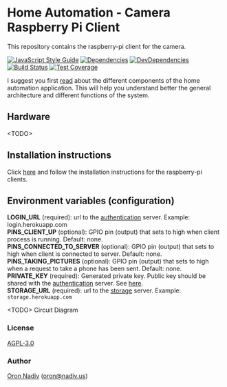 # Home Automation - Camera Raspberry Pi Client
This repository contains the raspberry-pi client for the camera.

[![JavaScript Style Guide][standard-image]][standard-url]
[![Dependencies][dependencies-image]][dependencies-url]
[![DevDependencies][dependencies-dev-image]][dependencies-dev-url]
[![Build Status][travis-image]][travis-url]
[![Test Coverage][coveralls-image]][coveralls-url]

I suggest you first [read][overview-url] about the different components of the home automation application.
This will help you understand better the general architecture and different functions of the system.

## Hardware
\<TODO\>

## Installation instructions
Click [here][client-installation-instruction-url] and follow the installation instructions for the raspberry-pi clients.

## Environment variables (configuration)
__LOGIN\_URL__ (required):  url to the [authentication][auth-url] server.  Example: login.herokuapp.com  
__PINS\_CLIENT\_UP__ (optional): GPIO pin (output) that sets to high when client process is running. Default: none.  
__PINS\_CONNECTED\_TO\_SERVER__ (optional): GPIO pin (output) that sets to high when client is connected to server. Default: none.  
__PINS\_TAKING\_PICTURES__ (optional): GPIO pin (output) that sets to high when a request to take a phone has been sent. Default: none.  
__PRIVATE\_KEY__ (required): Generated private key.  Public key should be shared with the [authentication][auth-url] server. See [here][private-public-keys-url].  
__STORAGE\_URL__ (required): url to the [storage][storage-url] server. Example: `storage.herokuapp.com`

\<TODO\> Circuit Diagram

### License
[AGPL-3.0](https://spdx.org/licenses/AGPL-3.0.html)

### Author
[Oron Nadiv](https://github.com/OronNadiv) ([oron@nadiv.us](mailto:oron@nadiv.us))

[dependencies-image]: https://david-dm.org/OronNadiv/camera-raspberry-client/status.svg
[dependencies-url]: https://david-dm.org/OronNadiv/camera-raspberry-client
[dependencies-dev-image]: https://david-dm.org/OronNadiv/camera-raspberry-client/dev-status.svg
[dependencies-dev-url]: https://david-dm.org/OronNadiv/camera-raspberry-client?type=dev
[travis-image]: http://img.shields.io/travis/OronNadiv/camera-raspberry-client.svg?style=flat-square
[travis-url]: https://travis-ci.org/OronNadiv/camera-raspberry-client
[coveralls-image]: http://img.shields.io/coveralls/OronNadiv/camera-raspberry-client.svg?style=flat-square
[coveralls-url]: https://coveralls.io/r/OronNadiv/camera-raspberry-client
[standard-image]: https://img.shields.io/badge/code%20style-standard-brightgreen.svg
[standard-url]: http://standardjs.com

[overview-url]: https://oronnadiv.github.io/home-automation
[client-installation-instruction-url]: https://oronnadiv.github.io/home-automation/#installation-instructions-for-the-raspberry-pi-clients
[server-installation-instruction-url]: https://oronnadiv.github.io/home-automation/#installation-instructions-for-the-server-micro-services
[private-public-keys-url]: https://oronnadiv.github.io/home-automation/#generating-private-and-public-keys

[alarm-url]: https://github.com/OronNadiv/alarm-system-api
[auth-url]: https://github.com/OronNadiv/authentication-api
[camera-url]: https://github.com/OronNadiv/camera-api
[garage-url]: https://github.com/OronNadiv/garage-door-api
[notifications-url]: https://github.com/OronNadiv/notifications-api
[storage-url]: https://github.com/OronNadiv/storage-api
[ui-url]: https://github.com/OronNadiv/home-automation-ui
